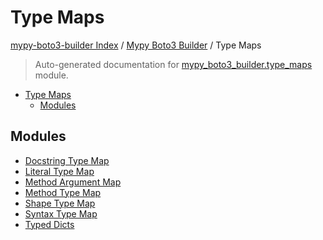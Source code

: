 # Type Maps

[mypy-boto3-builder Index](../../README.md#mypy-boto3-builder-index) /
[Mypy Boto3 Builder](../index.md#mypy-boto3-builder) /
Type Maps

> Auto-generated documentation for [mypy_boto3_builder.type_maps](https://github.com/youtype/mypy_boto3_builder/blob/main/mypy_boto3_builder/type_maps/__init__.py) module.

- [Type Maps](#type-maps)
  - [Modules](#modules)

## Modules

- [Docstring Type Map](./docstring_type_map.md)
- [Literal Type Map](./literal_type_map.md)
- [Method Argument Map](./method_argument_map.md)
- [Method Type Map](./method_type_map.md)
- [Shape Type Map](./shape_type_map.md)
- [Syntax Type Map](./syntax_type_map.md)
- [Typed Dicts](./typed_dicts.md)